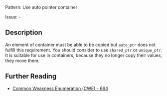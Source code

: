 Pattern: Use auto pointer container

Issue: -

## Description

An element of container must be able to be copied but `auto_ptr` does not fulfill this requirement. You should consider to use `shared_ptr` or `unique_ptr`. It is suitable for use in containers, because they no longer copy their values, they move them.

## Further Reading

* [Common Weakness Enumeration (CWE) - 664](https://cwe.mitre.org/data/definitions/664.html)